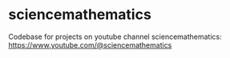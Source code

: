 # sciencemathematics
Codebase for projects on youtube channel sciencemathematics: 
https://www.youtube.com/@sciencemathematics
